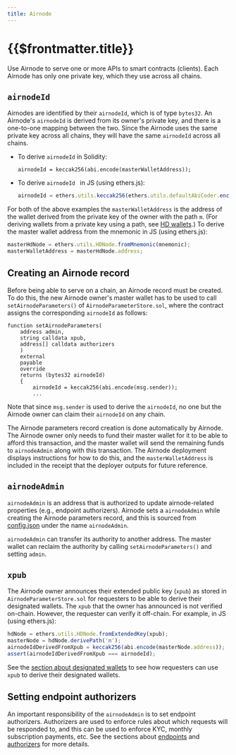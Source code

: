 ```yaml
---
title: Airnode
---
```


# {{$frontmatter.title}}

<TocHeader />
<TOC class="table-of-contents" :include-level="[2,3]" />

Use Airnode to serve one or more APIs to smart contracts (clients). Each Airnode has only one private key, which they use across all chains.

## `airnodeId`

Airnodes are identified by their `airnodeId`, which is of type `bytes32`. An Airnode's `airnodeId` is derived from its owner's private key, and there is a one-to-one mapping between the two. Since the Airnode uses the same private key across all chains, they will have the same `airnodeId` across all chains.

- To derive `airnodeId` in Solidity:

    ```solidity
    airnodeId = keccak256(abi.encode(masterWalletAddress));
    ```

- To derive `airnodeId ` in JS (using ethers.js):

    ```js
    airnodeId = ethers.utils.keccak256(ethers.utils.defaultAbiCoder.encode(['address'], [masterWalletAddress]));
    ```

For both of the above examples the `masterWalletAddress` is the address of the wallet derived from the private key of the owner with the path `m`. (For deriving wallets from a private key using a path, see [HD wallets](https://github.com/ethereumbook/ethereumbook/blob/develop/05wallets.asciidoc#hd_wallets).) To derive the master wallet address from the mnemonic in JS (using ethers.js):

```js
masterHdNode = ethers.utils.HDNode.fromMnemonic(mnemonic);
masterWalletAddress = masterHdNode.address;
```

## Creating an Airnode record

Before being able to serve on a chain, an Airnode record must be created. To do this, the new Airnode owner's master wallet has to be used to call `setAirnodeParameters()` of `AirnodeParameterStore.sol`, where the contract assigns the corresponding `airnodeId` as follows:

```solidity
function setAirnodeParameters(
    address admin,
    string calldata xpub,
    address[] calldata authorizers
    )
    external
    payable
    override
    returns (bytes32 airnodeId)
    {
        airnodeId = keccak256(abi.encode(msg.sender));
        ...
```

Note that since `msg.sender` is used to derive the `airnodeId`, no one but the Airnode owner can claim their `airnodeId` on any chain.

The Airnode parameters record creation is done automatically by Airnode. The Airnode owner only needs to fund their master wallet for it to be able to afford this transaction, and the master wallet will send the remaining funds to `airnodeAdmin` along with this transaction. The Airnode deployment displays instructions for how to do this, and the `masterWalletAddress` is included in the receipt that the deployer outputs for future reference.

## `airnodeAdmin`

`airnodeAdmin` is an address that is authorized to update airnode-related properties (e.g., endpoint authorizers). Airnode sets a `airnodeAdmin` while creating the Airnode parameters record, and this is sourced from [config.json](../../deployment-files/config-json.md) under the name `airnodeAdmin`.

`airnodeAdmin` can transfer its authority to another address. The master wallet can reclaim the authority by calling `setAirnodeParameters()` and setting `admin`.

## `xpub`

The Airnode owner announces their extended public key (`xpub`) as stored in `AirnodeParameterStore.sol` for requesters to be able to derive their designated wallets. The `xpub` that the owner has announced is not verified on-chain. However, the requester can verify it off-chain. For example, in JS (using ethers.js):

```js
hdNode = ethers.utils.HDNode.fromExtendedKey(xpub);
masterNode = hdNode.derivePath('m');
airnodeIdDerivedFromXpub = keccak256(abi.encode(masterNode.address));
assert(airnodeIdDerivedFromXpub === airnodeId);
```

See the [section about designated wallets](designated-wallet.md) to see how requesters can use `xpub` to derive their designated wallets.

## Setting endpoint authorizers

An important responsibility of the `airnodeAdmin` is to set endpoint authorizers. Authorizers are used to enforce rules about which requests will be responded to, and this can be used to enforce KYC, monthly subscription payments, etc. See the sections about [endpoints](endpoint.md) and [authorizers](authorizer.md) for more details.
